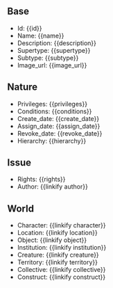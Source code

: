 ## Base
- <span class="text-field" data-tooltip="Text">Id</span>: {{id}}
- <span class="text-field" data-tooltip="Text">Name</span>: {{name}}
- <span class="text-field" data-tooltip="Text">Description</span>: {{description}}
- <span class="text-field" data-tooltip="Text">Supertype</span>: {{supertype}}
- <span class="text-field" data-tooltip="Text">Subtype</span>: {{subtype}}
- <span class="text-field" data-tooltip="Text">Image_url</span>: {{image_url}}

## Nature
- <span class="text-field" data-tooltip="Text">Privileges</span>: {{privileges}}
- <span class="text-field" data-tooltip="Text">Conditions</span>: {{conditions}}
- <span class="number-field" data-tooltip="Number">Create_date</span>: {{create_date}}
- <span class="number-field" data-tooltip="Number">Assign_date</span>: {{assign_date}}
- <span class="number-field" data-tooltip="Number">Revoke_date</span>: {{revoke_date}}
- <span class="number-field" data-tooltip="Number">Hierarchy</span>: {{hierarchy}}

## Issue
- <span class="text-field" data-tooltip="Text">Rights</span>: {{rights}}
- <span class="link-field" data-tooltip="Single Institution">Author</span>: {{linkify author}}

## World
- <span class="link-field" data-tooltip="Single Character">Character</span>: {{linkify character}}
- <span class="link-field" data-tooltip="Single Location">Location</span>: {{linkify location}}
- <span class="link-field" data-tooltip="Single Object">Object</span>: {{linkify object}}
- <span class="link-field" data-tooltip="Single Institution">Institution</span>: {{linkify institution}}
- <span class="link-field" data-tooltip="Single Creature">Creature</span>: {{linkify creature}}
- <span class="link-field" data-tooltip="Single Territory">Territory</span>: {{linkify territory}}
- <span class="link-field" data-tooltip="Single Collective">Collective</span>: {{linkify collective}}
- <span class="link-field" data-tooltip="Single Construct">Construct</span>: {{linkify construct}}

